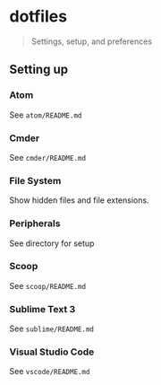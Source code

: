 <!--lint disable list-item-indent-->

# dotfiles
> Settings, setup, and preferences

## Setting up 

### Atom

See `atom/README.md`

### Cmder

See `cmder/README.md`

### File System

Show hidden files and file extensions.

### Peripherals

See directory for setup

### Scoop

See `scoop/README.md`

### Sublime Text 3

See `sublime/README.md`

### Visual Studio Code

See `vscode/README.md`